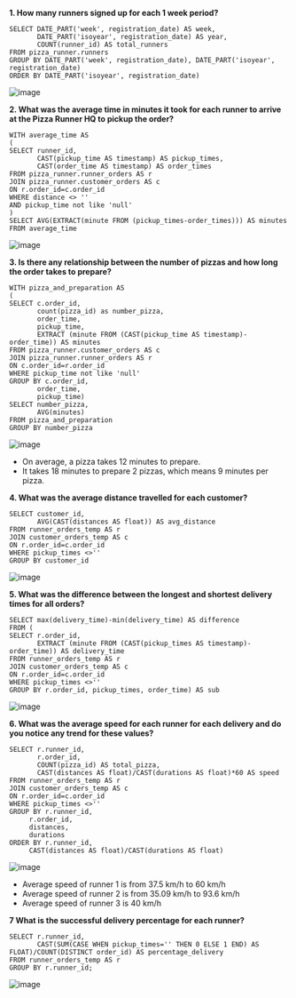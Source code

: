__1. How many runners signed up for each 1 week period?__
```
SELECT DATE_PART('week', registration_date) AS week,
       DATE_PART('isoyear', registration_date) AS year, 
       COUNT(runner_id) AS total_runners
FROM pizza_runner.runners
GROUP BY DATE_PART('week', registration_date), DATE_PART('isoyear', registration_date)
ORDER BY DATE_PART('isoyear', registration_date)
```
![image](https://user-images.githubusercontent.com/89729029/134192354-bcb4f0e0-c032-4d4d-a2e1-20e385bfda0f.png)

__2. What was the average time in minutes it took for each runner to arrive at the Pizza Runner HQ to pickup the order?__
```
WITH average_time AS 
(
SELECT runner_id, 
       CAST(pickup_time AS timestamp) AS pickup_times, 
       CAST(order_time AS timestamp) AS order_times
FROM pizza_runner.runner_orders AS r
JOIN pizza_runner.customer_orders AS c
ON r.order_id=c.order_id
WHERE distance <> ''
AND pickup_time not like 'null'
)
SELECT AVG(EXTRACT(minute FROM (pickup_times-order_times))) AS minutes
FROM average_time
```
![image](https://user-images.githubusercontent.com/89729029/134194460-8282cc1e-942c-413c-acd0-eb24e4700a08.png)

__3. Is there any relationship between the number of pizzas and how long the order takes to prepare?__
```
WITH pizza_and_preparation AS
(
SELECT c.order_id, 
	   count(pizza_id) as number_pizza, 
       order_time,
       pickup_time,
       EXTRACT (minute FROM (CAST(pickup_time AS timestamp)-order_time)) AS minutes
FROM pizza_runner.customer_orders AS c
JOIN pizza_runner.runner_orders AS r
ON c.order_id=r.order_id
WHERE pickup_time not like 'null'
GROUP BY c.order_id,
       order_time,
       pickup_time)
SELECT number_pizza,
       AVG(minutes)
FROM pizza_and_preparation
GROUP BY number_pizza
``` 
![image](https://user-images.githubusercontent.com/89729029/134276662-fd216a52-d6a3-4f04-98f0-581441d3ba37.png)

- On average, a pizza takes 12 minutes to prepare.
- It takes 18 minutes to prepare 2 pizzas, which means 9 minutes per pizza.

__4. What was the average distance travelled for each customer?__
```
SELECT customer_id, 
       AVG(CAST(distances AS float)) AS avg_distance
FROM runner_orders_temp AS r
JOIN customer_orders_temp AS c
ON r.order_id=c.order_id
WHERE pickup_times <>''
GROUP BY customer_id
```
![image](https://user-images.githubusercontent.com/89729029/134282535-785cfdb2-c3aa-4dac-8c26-e7515a323fc5.png)

__5. What was the difference between the longest and shortest delivery times for all orders?__
```
SELECT max(delivery_time)-min(delivery_time) AS difference
FROM (
SELECT r.order_id, 
       EXTRACT (minute FROM (CAST(pickup_times AS timestamp)-order_time)) AS delivery_time
FROM runner_orders_temp AS r
JOIN customer_orders_temp AS c
ON r.order_id=c.order_id
WHERE pickup_times <>''
GROUP BY r.order_id, pickup_times, order_time) AS sub                          
```
![image](https://user-images.githubusercontent.com/89729029/134283353-ab1d8329-93a5-477f-b0f5-94461beb1131.png)

__6. What was the average speed for each runner for each delivery and do you notice any trend for these values?__
```
SELECT r.runner_id, 
       r.order_id,
       COUNT(pizza_id) AS total_pizza,
       CAST(distances AS float)/CAST(durations AS float)*60 AS speed
FROM runner_orders_temp AS r
JOIN customer_orders_temp AS c
ON r.order_id=c.order_id
WHERE pickup_times <>''
GROUP BY r.runner_id, 
	 r.order_id, 
	 distances, 
	 durations
ORDER BY r.runner_id, 
	 CAST(distances AS float)/CAST(durations AS float)
```
![image](https://user-images.githubusercontent.com/89729029/134284900-a1c47bd4-7adb-4231-a75e-6db758386d34.png)
- Average speed of runner 1 is from 37.5 km/h to 60 km/h
- Average speed of runner 2 is from 35.09 km/h to 93.6 km/h
- Average speed of runner 3 is 40 km/h

__7 What is the successful delivery percentage for each runner?__
```
SELECT r.runner_id, 
       CAST(SUM(CASE WHEN pickup_times='' THEN 0 ELSE 1 END) AS FLOAT)/COUNT(DISTINCT order_id) AS percentage_delivery      
FROM runner_orders_temp AS r
GROUP BY r.runner_id;
```
![image](https://user-images.githubusercontent.com/89729029/134286161-3cfc703c-b19e-4639-99dc-007ee6509078.png)
